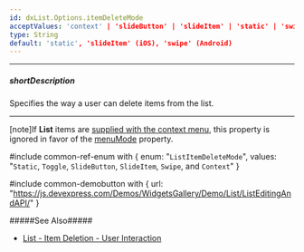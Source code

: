 ```yaml
---
id: dxList.Options.itemDeleteMode
acceptValues: 'context' | 'slideButton' | 'slideItem' | 'static' | 'swipe' | 'toggle'
type: String
default: 'static', 'slideItem' (iOS), 'swipe' (Android)
---
```

---
##### shortDescription
Specifies the way a user can delete items from the list.

---
[note]If **List** items are [supplied with the context menu](/concepts/05%20UI%20Components/List/40%20Item%20Context%20Menu.md '/Documentation/Guide/UI_Components/List/Item_Context_Menu/'), this property is ignored in favor of the [menuMode](/api-reference/10%20UI%20Components/dxList/1%20Configuration/menuMode.md '/Documentation/ApiReference/UI_Components/dxList/Configuration/#menuMode') property.

#include common-ref-enum with {
     enum: "`ListItemDeleteMode`",
     values: "`Static`, `Toggle`, `SlideButton`, `SlideItem`, `Swipe`, and `Context`"
}

#include common-demobutton with {
    url: "https://js.devexpress.com/Demos/WidgetsGallery/Demo/List/ListEditingAndAPI/"
}

#####See Also#####
- [List - Item Deletion - User Interaction](/concepts/05%20UI%20Components/List/35%20Item%20Deletion/01%20User%20Interaction.md '/Documentation/Guide/UI_Components/List/Item_Deletion/#User_Interaction')